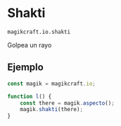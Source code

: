 
# Shakti

`magikcraft.io.shakti`

Golpea un rayo

## Ejemplo

```javascript
const magik = magikcraft.io;

function l() {
    const there = magik.aspecto();
    magik.shakti(there);
}
```